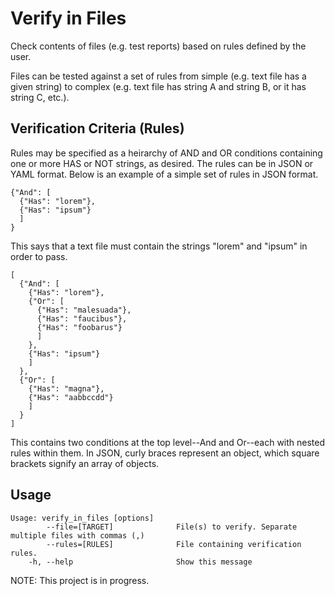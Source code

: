 # Verify in Files

Check contents of files (e.g. test reports) based on rules defined by the user.

Files can be tested against a set of rules from simple (e.g. text file has a
given string) to complex (e.g. text file has string A and string B, or it has
string C, etc.).

## Verification Criteria (Rules)
Rules may be specified as a heirarchy of AND and OR conditions containing one
or more HAS or NOT strings, as desired.  The rules can be in JSON or YAML format.  Below is an example of a simple set of rules in JSON format.

```
{"And": [
  {"Has": "lorem"},
  {"Has": "ipsum"}
  ]
}
```

This says that a text file must contain the strings "lorem" and "ipsum" in
order to pass.

```
[
  {"And": [
    {"Has": "lorem"},
    {"Or": [
      {"Has": "malesuada"},
      {"Has": "faucibus"},
      {"Has": "foobarus"}
      ]
    },
    {"Has": "ipsum"}
    ]
  },
  {"Or": [
    {"Has": "magna"},
    {"Has": "aabbccdd"}
    ]
  }
]
```

This contains two conditions at the top level--And and Or--each with nested
rules within them.  In JSON, curly braces represent an object, which square
brackets signify an array of objects.

## Usage

```
Usage: verify_in_files [options]
        --file=[TARGET]              File(s) to verify. Separate multiple files with commas (,)
        --rules=[RULES]              File containing verification rules.
    -h, --help                       Show this message
```

NOTE: This project is in progress.

